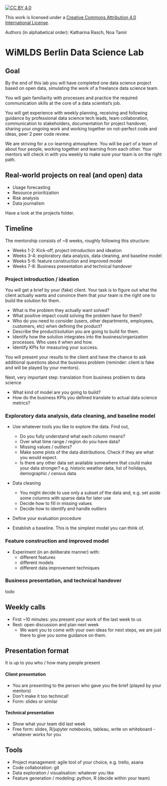 
[![CC BY 4.0][cc-by-shield]][cc-by]

This work is licensed under a [Creative Commons Attribution 4.0 International License][cc-by].


[cc-by]: http://creativecommons.org/licenses/by/4.0/
[cc-by-image]: https://i.creativecommons.org/l/by/4.0/88x31.png
[cc-by-shield]: https://img.shields.io/badge/License-CC%20BY%204.0-lightgrey.svg

Authors (in alphabetical order): Katharina Rasch, Noa Tamir

# WiMLDS Berlin Data Science Lab

## Goal

By the end of this lab you will have completed one data science project based on open data, simulating the work of a freelance data science team.

You will gain familiarity with processes and practice the required communication skills at the core of a data scientist’s job. 

You will get experience with weekly planning, receiving and following guidance by professional data science tech leads, team collaboration, communication to stakeholders, documentation for project handover, sharing your ongoing work and working together on not-perfect code and ideas, peer 2 peer code review.

We are striving for a co-learning atmosphere. You will be part of a team of about four people, working together and learning from each other. Your mentors will check in with you weekly to make sure your team is on the right path.


## Real-world projects on real (and open) data

* Usage forecasting
* Resource prioritization
* Risk analysis
* Data journalism

Have a look at the projects folder. 

## Timeline

The mentorship consists of ~8 weeks, roughly following this structure:

* Weeks 1-2: Kick-off, project introduction and ideation
* Weeks 3-4: exploratory data analysis, data cleaning, and baseline model
* Weeks 5-6: feature construction and improved model
* Weeks 7-8: Business presentation and technical handover


### Project introduction / ideation

You will get a brief by your (fake) client. Your task is to figure out what the client actually wants and convince them that *your* team is the right one to build the solution for them. 

* What is the problem they actually want solved?
* What positive impact could solving the problem have for them? 
* Who do you need to consider (users, other departments, employees, customers, etc) when defining the product?
* Describe the product/solution you are going to build for them.
* Identify how the solution integrates into the business/organization processes. Who uses it when and how.
* Identify KPIs for measuring your success.

You will present your results to the client and have the chance to ask additional questions about the business problem (reminder: client is fake and will be played by your mentors).

Next, very important step: translation from business problem to data science

* What kind of model are you going to build?
* How do the business KPIs you defined translate to actual data science metrics?


### Exploratory data analysis, data cleaning, and baseline model

* Use whatever tools you like to explore the data. Find out, 
   	* Do you fully understand what each column means?
   	* Over what time range / region do you have data?
   	* Missing values / outliers?
	* Make some plots of the data distributions. Check if they are what you would expect.
	* Is there any other data set available somewhere that could make your data stronger? e.g. historic weather data, list of holidays, demographic / census data

* Data cleaning
	* You might decide to use only a subset of the data and, e.g. set aside some columns with sparse data for later use
	* Decide how to fill in missing values
	* Decide how to identify and handle outliers
 
* Define your evaluation procedure 
 
* Establish a baseline. This is the simplest model you can think of.

### Feature construction and improved model

* Experiment (in an deliberate manner) with:
    * different features
    * different models
    * different data improvement techniques
    
### Business presentation, and technical handover

todo

## Weekly calls

* First ~10 minutes: you present your work of the last week to us
* Rest: open discussion and plan next week
    * We want you to come with your own ideas for next steps, we are just there to give you some guidance on them.
    
## Presentation format

It is up to you who / how many people present

#### Client presentation

* You are presenting to the person who gave you the brief (played by your mentors)
* Don't make it too technical!
* Form: slides or similar

#### Technical presentation

* Show what your team did last week 
* Free form: slides, R/jupyter notebooks, tableau, write on whiteboard - whatever works for you

## Tools

* Project management: agile tool of your choice, e.g. trello, asana
* Code collaboration: git
* Data exploration / visualisation: whatever you like
* Feature generation / modeling: python, R (decide within your team)


